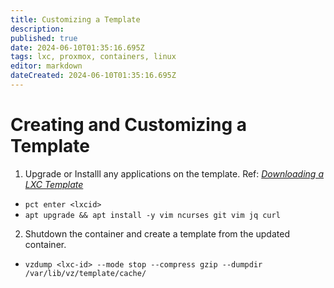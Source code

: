 ```yaml
---
title: Customizing a Template
description: 
published: true
date: 2024-06-10T01:35:16.695Z
tags: lxc, proxmox, containers, linux
editor: markdown
dateCreated: 2024-06-10T01:35:16.695Z
---
```


# Creating and Customizing a Template

1. Upgrade or Installl any applications on the template. Ref: *[Downloading a LXC Template](/home/LXC)*

- `pct enter <lxcid>`
- `apt upgrade && apt install -y vim ncurses git vim jq curl`

2. Shutdown the container and create a template from the updated container.

- `vzdump <lxc-id> --mode stop --compress gzip --dumpdir /var/lib/vz/template/cache/`

